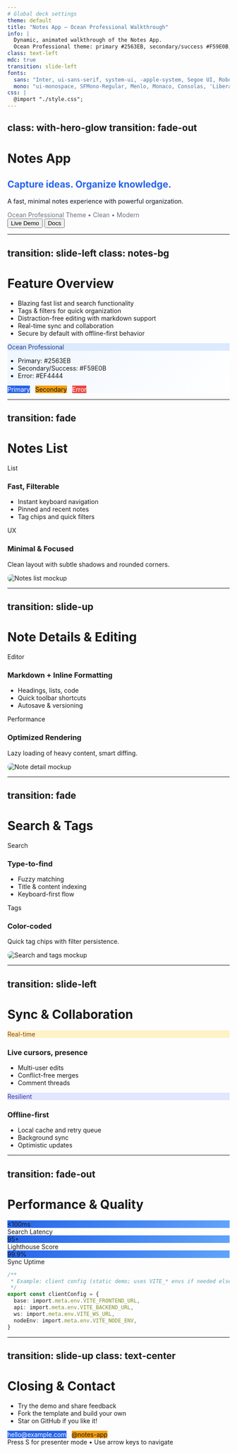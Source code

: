 ```yaml
---
# Global deck settings
theme: default
title: "Notes App — Ocean Professional Walkthrough"
info: |
  Dynamic, animated walkthrough of the Notes App.
  Ocean Professional theme: primary #2563EB, secondary/success #F59E0B, error #EF4444.
class: text-left
mdc: true
transition: slide-left
fonts:
  sans: "Inter, ui-sans-serif, system-ui, -apple-system, Segoe UI, Roboto, Helvetica Neue, Arial"
  mono: "ui-monospace, SFMono-Regular, Menlo, Monaco, Consolas, 'Liberation Mono', 'Courier New', monospace"
css: |
  @import "./style.css";
---
```


class: with-hero-glow
transition: fade-out
---

# Notes App
<div class="title-slide">
  <div class="hero-copy">
    <h2 class="text-hero" style="color:#2563EB;">Capture ideas. Organize knowledge.</h2>
    <p class="subtitle text-md" style="color:#111827;">
      A fast, minimal notes experience with powerful organization.
    </p>
    <div class="subtitle text-xs" style="color:#6B7280;">Ocean Professional Theme • Clean • Modern</div>
    <div class="hero-ctas mt-2">
      <button class="btn-primary">Live Demo</button>
      <button class="btn-secondary">Docs</button>
    </div>
  </div>
</div>

---

transition: slide-left
class: notes-bg
---

# Feature Overview

- Blazing fast list and search functionality
- Tags & filters for quick organization
- Distraction-free editing with markdown support
- Real-time sync and collaboration
- Secure by default with offline-first behavior

<div class="card mt-2" style="background:linear-gradient(135deg,#eff6ff,#ffffff);border-color:#dbeafe;">
  <div class="eyebrow" style="background:#DBEAFE;color:#1E3A8A;border-color:#BFDBFE;">Ocean Professional</div>
  <div class="grid-2">
    <div>
      <ul class="points-clean">
        <li>Primary: #2563EB</li>
        <li>Secondary/Success: #F59E0B</li>
        <li>Error: #EF4444</li>
      </ul>
    </div>
    <div>
      <span class="pill" style="background:#2563EB;color:white;border:0;">Primary</span>
      <span class="pill" style="background:#F59E0B;color:#111827;border:0;margin-left:8px;">Secondary</span>
      <span class="pill" style="background:#EF4444;color:white;border:0;margin-left:8px;">Error</span>
    </div>
  </div>
</div>

---

transition: fade
---

# Notes List

<div class="split-cols">
  <div class="left">
    <div class="feature-card">
      <div class="eyebrow">List</div>
      <h3 class="feature-title">Fast, Filterable</h3>
      <ul class="points-clean">
        <li class="fragment">Instant keyboard navigation</li>
        <li class="fragment">Pinned and recent notes</li>
        <li class="fragment">Tag chips and quick filters</li>
      </ul>
    </div>
    <div class="feature-card">
      <div class="eyebrow">UX</div>
      <h3 class="feature-title">Minimal & Focused</h3>
      <p class="muted">Clean layout with subtle shadows and rounded corners.</p>
    </div>
  </div>
  <div class="right">
    <div class="glass-frame tall">
      <img src="/assets/mockups/notes-list.svg" alt="Notes list mockup" style="max-width:100%;border-radius:12px;">
    </div>
  </div>
</div>

---

transition: slide-up
---

# Note Details & Editing

<div class="split-cols">
  <div class="left">
    <div class="feature-card">
      <div class="eyebrow">Editor</div>
      <h3 class="feature-title">Markdown + Inline Formatting</h3>
      <ul class="points-clean">
        <li class="fragment">Headings, lists, code</li>
        <li class="fragment">Quick toolbar shortcuts</li>
        <li class="fragment">Autosave & versioning</li>
      </ul>
    </div>
    <div class="feature-card">
      <div class="eyebrow">Performance</div>
      <h3 class="feature-title">Optimized Rendering</h3>
      <p class="muted">Lazy loading of heavy content, smart diffing.</p>
    </div>
  </div>
  <div class="right">
    <div class="glass-frame tall">
      <img src="/assets/mockups/note-detail.svg" alt="Note detail mockup" style="max-width:100%;border-radius:12px;">
    </div>
  </div>
</div>

---

transition: fade
---

# Search & Tags

<div class="split-cols">
  <div class="left">
    <div class="feature-card">
      <div class="eyebrow">Search</div>
      <h3 class="feature-title">Type-to-find</h3>
      <ul class="points-clean">
        <li class="fragment">Fuzzy matching</li>
        <li class="fragment">Title & content indexing</li>
        <li class="fragment">Keyboard-first flow</li>
      </ul>
    </div>
    <div class="feature-card">
      <div class="eyebrow">Tags</div>
      <h3 class="feature-title">Color-coded</h3>
      <p class="muted">Quick tag chips with filter persistence.</p>
    </div>
  </div>
  <div class="right">
    <div class="glass-frame">
      <img src="/assets/mockups/search-tags.svg" alt="Search and tags mockup" style="max-width:100%;border-radius:12px;">
    </div>
  </div>
</div>

---

transition: slide-left
---

# Sync & Collaboration

<div class="grid-2 mt-2">
  <div class="card">
    <div class="eyebrow" style="background:#FEF3C7;border-color:#FDE68A;color:#92400E;">Real-time</div>
    <h3 class="feature-title">Live cursors, presence</h3>
    <ul class="points-clean">
      <li class="fragment">Multi-user edits</li>
      <li class="fragment">Conflict-free merges</li>
      <li class="fragment">Comment threads</li>
    </ul>
  </div>
  <div class="card">
    <div class="eyebrow" style="background:#E0E7FF;border-color:#C7D2FE;color:#3730A3;">Resilient</div>
    <h3 class="feature-title">Offline-first</h3>
    <ul class="points-clean">
      <li class="fragment">Local cache and retry queue</li>
      <li class="fragment">Background sync</li>
      <li class="fragment">Optimistic updates</li>
    </ul>
  </div>
</div>

---

transition: fade-out
---

# Performance & Quality

<div class="stats-grid mt-2">
  <div class="stat-card">
    <div class="stat-number" style="background:linear-gradient(135deg,#2563EB,#60A5FA);">&lt;100ms</div>
    <div class="stat-label">Search Latency</div>
  </div>
  <div class="stat-card">
    <div class="stat-number" style="background:linear-gradient(135deg,#2563EB,#60A5FA);">95+</div>
    <div class="stat-label">Lighthouse Score</div>
  </div>
  <div class="stat-card">
    <div class="stat-number" style="background:linear-gradient(135deg,#2563EB,#60A5FA);">99.9%</div>
    <div class="stat-label">Sync Uptime</div>
  </div>
</div>

```ts {monaco} {lines:false} {maxHeight:'200px'}
/**
 * Example: client config (static demo; uses VITE_* envs if needed elsewhere)
 */
export const clientConfig = {
  base: import.meta.env.VITE_FRONTEND_URL,
  api: import.meta.env.VITE_BACKEND_URL,
  ws: import.meta.env.VITE_WS_URL,
  nodeEnv: import.meta.env.VITE_NODE_ENV,
}
```

---

transition: slide-up
class: text-center
---

# Closing & Contact

- Try the demo and share feedback
- Fork the template and build your own
- Star on GitHub if you like it!

<div class="mt-2">
  <span class="pill" style="background:#2563EB;color:white;border:0;">hello@example.com</span>
  <span class="pill" style="background:#F59E0B;color:#111827;border:0;margin-left:8px;">@notes-app</span>
</div>

<div class="mt-4 subtle">Press S for presenter mode • Use arrow keys to navigate</div>
